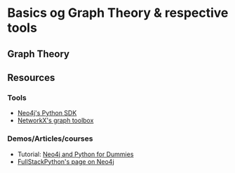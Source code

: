 # Basics og Graph Theory & respective tools


## Graph Theory

## Resources


### Tools

- [Neo4j's Python SDK](https://neo4j.com/developer/python/)
- [NetworkX's graph toolbox](https://networkx.github.io/documentation/networkx-2.2/tutorial.html)


### Demos/Articles/courses

- Tutorial: [Neo4j and Python for Dummies](https://www.youtube.com/watch?v=6nQh4HVLqUY&app=desktop)
- [FullStackPython's page on Neo4j](https://www.fullstackpython.com/neo4j.html)
